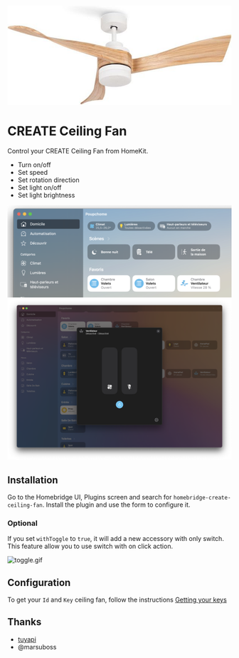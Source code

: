 
![ceiling-fan.jpg](readme/ceiling-fan.jpg)

# CREATE Ceiling Fan

Control your CREATE Ceiling Fan from HomeKit.
- Turn on/off
- Set speed
- Set rotation direction
- Set light on/off
- Set light brightness

![homekit-1.png](readme/homekit-1.png)
![homekit-2.png](readme/homekit-2.png)

## Installation

Go to the Homebridge UI, Plugins screen and search for `homebridge-create-ceiling-fan`. Install the plugin and use the form to configure it.


### Optional

If you set `withToggle` to `true`, it will add a new accessory with only switch. This feature allow you to use switch with
on click action.

![toggle.gif](readme%2Ftoggle.gif)


## Configuration

To get your `Id` and `Key` ceiling fan, follow the instructions [Getting your keys](https://github.com/jasonacox/tinytuya/tree/master#setup-wizard---getting-local-keys)

## Thanks

- [tuyapi](https://github.com/codetheweb/tuyapi)
- @marsuboss
